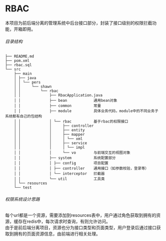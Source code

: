 # RBAC

本项目为前后端分离的管理系统中后台接口部分，封装了接口级别的权限拦截功能，开箱即用。

###### 目录结构
```
├── README.md   
├── pom.xml     
├── rbac.sql
└── src
    ├── main
    │ ├── java
    │ │ └── pers
    │ │     └── shawn
    │ │         └── rbac
    │ │             ├── RbacApplication.java
    │ │             ├── bean            通用bean对象
    │ │             ├── common          常量
    │ │             ├── module          具体业务代码，module中的不同业务子系统都有自己的包结构
    │ │             │ └── rbac          基于rbac的权限接口
    │ │             │     ├── controller    
    │ │             │     ├── entity        
    │ │             │     ├── mapper        
    │ │             │     │ └── xml
    │ │             │     ├── service
    │ │             │     │ └── impl
    │ │             │     └── vo        与前端交互的视图对象
    │ │             ├── system          系统配置部分
    │ │             │ ├── config        项目配置
    │ │             │ ├── controller    通用接口（如参数校验，登录等）
    │ │             │ └── interceptor   拦截器
    │ │             └── util            工具类
    │ └── resources
    └── test
```

###### 权限系统设计思路
每个url都是一个资源，需要添加到resources表中，用户通过角色获取到拥有的资源，缓存在redis中，每次请求时查询，有则允许访问。  
由于是前后端分离项目，资源也分为接口类型和页面类型，用户登录后通过接口获取到拥有的页面资源信息，由前端进行相关处理。  

